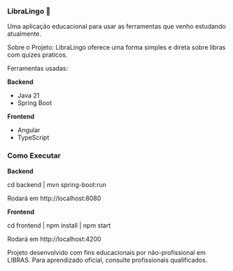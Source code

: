 ### ﻿LibraLingo 🤟

Uma aplicação educacional para usar as ferramentas que venho estudando atualmente.

Sobre o Projeto:
LibraLingo oferece uma forma simples e direta sobre libras com quizes praticos.

Ferramentas usadas:

**Backend**
- Java 21  
- Spring Boot


 **Frontend**
- Angular 
- TypeScript

### Como Executar

**Backend**

cd backend |
mvn spring-boot:run

Rodará em http://localhost:8080

**Frontend**

cd frontend |
npm install |
npm start

Rodará em http://localhost:4200


Projeto desenvolvido com fins educacionais por não-profissional em LIBRAS.
Para aprendizado oficial, consulte profissionais qualificados.

